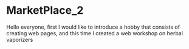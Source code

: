 # MarketPlace_2
Hello everyone, first I would like to introduce a hobby that consists of creating web pages, and this time I created a web workshop on herbal vaporizers
